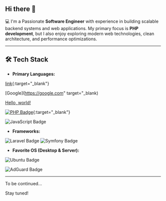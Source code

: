 ## Hi there 👋

💻 I'm a Passionate **Software Engineer** with experience in building scalable backend systems and web applications. My primary focus is **PHP development**, but I also enjoy exploring modern web technologies, clean architecture, and performance optimizations.  

---

## 🛠 Tech Stack
- **Primary Languages:**

[link](https://www.php.net){:target="_blank"}

[Google](https://google.com" target="_blank)

<a href="http://example.com/" target="_blank">Hello, world!</a>

[![PHP Badge](https://img.shields.io/badge/PHP-777BB4?logo=php&logoColor=fff&style=for-the-badge)](https://www.php.net){:target="_blank"} 

![JavaScript Badge](https://img.shields.io/badge/JavaScript-F7DF1E?logo=javascript&logoColor=000&style=for-the-badge)

- **Frameworks:**

![Laravel Badge](https://img.shields.io/badge/Laravel-FF2D20?logo=laravel&logoColor=fff&style=for-the-badge)
![Symfony Badge](https://img.shields.io/badge/Symfony-000?logo=symfony&logoColor=fff&style=for-the-badge)

- **Favorite OS (Desktop & Server):**

![Ubuntu Badge](https://img.shields.io/badge/Ubuntu-E95420?logo=ubuntu&logoColor=fff&style=for-the-badge)

![AdGuard Badge](https://img.shields.io/badge/AdGuard-68BC71?logo=adguard&logoColor=fff&style=for-the-badge)
  
---


To be continued...

Stay tuned!
